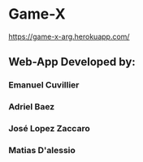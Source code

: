 # Game-X

https://game-x-arg.herokuapp.com/

## Web-App Developed by:
### Emanuel Cuvillier
### Adriel Baez
### José Lopez Zaccaro
### Matias D'alessio
